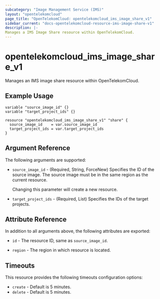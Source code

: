 ```yaml
---
subcategory: "Image Management Service (IMS)"
layout: "opentelekomcloud"
page_title: "OpenTelekomCloud: opentelekomcloud_ims_image_share_v1"
sidebar_current: "docs-opentelekomcloud-resource-ims-image-share-v1"
description: |-
Manages a IMS Image Share resource within OpenTelekomCloud.
---
```


# opentelekomcloud_ims_image_share_v1

Manages an IMS image share resource within OpenTelekomCloud.

## Example Usage

```hcl
variable "source_image_id" {}
variable "target_project_ids" {}

resource "opentelekomcloud_ims_image_share_v1" "share" {
  source_image_id    = var.source_image_id
  target_project_ids = var.target_project_ids
}
```

## Argument Reference

The following arguments are supported:
* `source_image_id` - (Required, String, ForceNew) Specifies the ID of the source image. The source image must be in the
  same region as the current resource.

  Changing this parameter will create a new resource.

* `target_project_ids` - (Required, List) Specifies the IDs of the target projects.

## Attribute Reference

In addition to all arguments above, the following attributes are exported:

* `id` - The resource ID, same as `source_image_id`.

* `region` - The region in which resource is located.

## Timeouts

This resource provides the following timeouts configuration options:

* `create` - Default is 5 minutes.
* `delete` - Default is 5 minutes.
